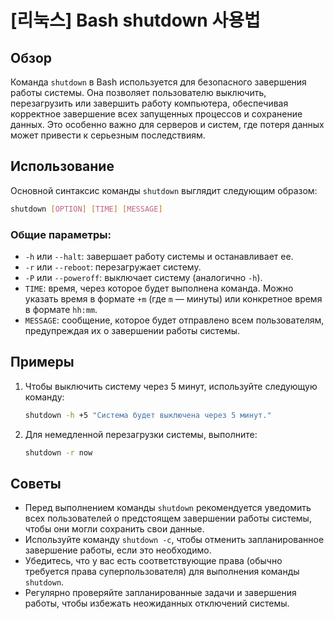 # [리눅스] Bash shutdown 사용법

## Обзор
Команда `shutdown` в Bash используется для безопасного завершения работы системы. Она позволяет пользователю выключить, перезагрузить или завершить работу компьютера, обеспечивая корректное завершение всех запущенных процессов и сохранение данных. Это особенно важно для серверов и систем, где потеря данных может привести к серьезным последствиям.

## Использование
Основной синтаксис команды `shutdown` выглядит следующим образом:

```bash
shutdown [OPTION] [TIME] [MESSAGE]
```

### Общие параметры:
- `-h` или `--halt`: завершает работу системы и останавливает ее.
- `-r` или `--reboot`: перезагружает систему.
- `-P` или `--poweroff`: выключает систему (аналогично `-h`).
- `TIME`: время, через которое будет выполнена команда. Можно указать время в формате `+m` (где `m` — минуты) или конкретное время в формате `hh:mm`.
- `MESSAGE`: сообщение, которое будет отправлено всем пользователям, предупреждая их о завершении работы системы.

## Примеры
1. Чтобы выключить систему через 5 минут, используйте следующую команду:

   ```bash
   shutdown -h +5 "Система будет выключена через 5 минут."
   ```

2. Для немедленной перезагрузки системы, выполните:

   ```bash
   shutdown -r now
   ```

## Советы
- Перед выполнением команды `shutdown` рекомендуется уведомить всех пользователей о предстоящем завершении работы системы, чтобы они могли сохранить свои данные.
- Используйте команду `shutdown -c`, чтобы отменить запланированное завершение работы, если это необходимо.
- Убедитесь, что у вас есть соответствующие права (обычно требуется права суперпользователя) для выполнения команды `shutdown`.
- Регулярно проверяйте запланированные задачи и завершения работы, чтобы избежать неожиданных отключений системы.